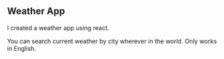 ## Weather App
I created a weather app using react.

You can search current weather by city wherever in the world. Only works in English.